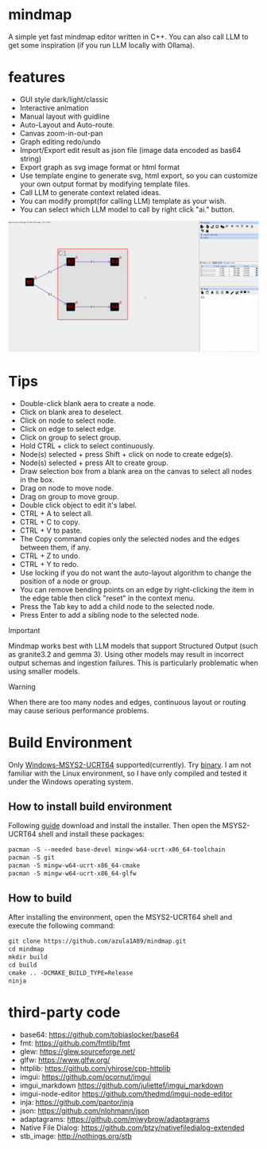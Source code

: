 # mindmap
A simple yet fast mindmap editor written in C++. You can also call LLM to get some inspiration (if you run LLM locally with Ollama).

# features
* GUI style dark/light/classic
* Interactive animation
* Manual layout with guidline
* Auto-Layout and Auto-route.
* Canvas zoom-in-out-pan
* Graph editing redo/undo
* Import/Export edit result as json file (image data encoded as bas64 string)
* Export graph as svg image format or html format
* Use template engine to generate svg, html export, so you can customize your own output format by modifying template files.
* Call LLM to generate context related ideas.
* You can modify prompt(for calling LLM) template as your wish.
* You can select which LLM model to call by right click "ai." button.

[![Watch the video](https://raw.githubusercontent.com/azula1A89/mindmap/main/docs/pictures/thumbnail.png)](https://github.com/user-attachments/assets/be4c39d2-5789-451f-b4c7-4e02d0903eb0)

# Tips
  * Double-click blank aera to create a node.
  * Click on blank area to deselect.
  * Click on node to select node.
  * Click on edge to select edge.
  * Click on group to select group.
  * Hold CTRL + click to select continuously.
  * Node(s) selected + press Shift + click on node to create edge(s).
  * Node(s) selected + press Alt to create group.
  * Draw selection box from a blank area on the canvas to select all nodes in the box.
  * Drag on node to move node.
  * Drag on group to move group.
  * Double click object to edit it's label.
  * CTRL + A to select all.
  * CTRL + C to copy.
  * CTRL + V to paste.
  * The Copy command copies only the selected nodes and the edges between them, if any.
  * CTRL + Z to undo.
  * CTRL + Y to redo.
  * Use locking if you do not want the auto-layout algorithm to change the position of a node or group.
  * You can remove bending points on an edge by right-clicking the item in the edge table then click "reset" in the context menu.
  * Press the Tab key to add a child node to the selected node.
  * Press Enter to add a sibling node to the selected node.
> [!IMPORTANT]
> Mindmap works best with LLM models that support Structured Output (such as granite3.2 and gemma 3). Using other models may result in incorrect output schemas and ingestion failures. This is particularly problematic when using smaller models.

> [!WARNING]
> When there are too many nodes and edges, continuous layout or routing may cause serious performance problems.


# Build Environment
Only [Windows-MSYS2-UCRT64](https://www.msys2.org/docs/environments/) supported(currently). Try [binary](https://github.com/azula1A89/mindmap/releases/download/tagv1.0.0/bin.zip).
I am not familiar with the Linux environment, so I have only compiled and tested it under the Windows operating system.
## How to install build environment
Following [guide](https://www.msys2.org/) download and install the installer. 
Then open the MSYS2-UCRT64 shell and install these packages:
```shell 
pacman -S --needed base-devel mingw-w64-ucrt-x86_64-toolchain
pacman -S git
pacman -S mingw-w64-ucrt-x86_64-cmake
pacman -S mingw-w64-ucrt-x86_64-glfw
```

## How to build

After installing the environment, open the MSYS2-UCRT64 shell and execute the following command:
```shell
git clone https://github.com/azula1A89/mindmap.git
cd mindmap
mkdir build
cd build
cmake .. -DCMAKE_BUILD_TYPE=Release
ninja
```

# third-party code
  * base64: https://github.com/tobiaslocker/base64
  * fmt: https://github.com/fmtlib/fmt
  * glew: https://glew.sourceforge.net/
  * glfw: https://www.glfw.org/
  * httplib: https://github.com/yhirose/cpp-httplib
  * imgui: https://github.com/ocornut/imgui
  * imgui_markdown https://github.com/juliettef/imgui_markdown
  * imgui-node-editor https://github.com/thedmd/imgui-node-editor
  * inja: https://github.com/pantor/inja
  * json: https://github.com/nlohmann/json
  * adaptagrams: https://github.com/mjwybrow/adaptagrams
  * Native File Dialog: https://github.com/btzy/nativefiledialog-extended
  * stb_image: http://nothings.org/stb
